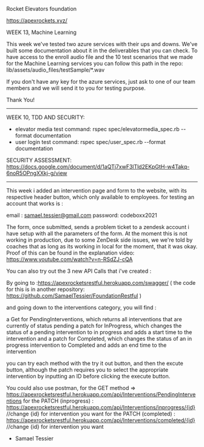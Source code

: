 Rocket Elevators foundation

https://apexrockets.xyz/

WEEK 13, Machine Learning

This week we've tested two azure services with their ups and downs. We've built some documentation about it in the deliverables that you can check.
To have access to the enroll audio file and the 10 test scenarios that we made for the Machine Learning services you can follow this path in the repo: lib/assets/audio_files/testSample/*.wav

If you don't have any key for the azure services, just ask to one of our team members and we will send it to you for testing purpose.

Thank You!

----------------------------------
WEEK 10, TDD AND SECURITY:
- elevator media test command: rspec spec/elevatormedia_spec.rb --format documentation
- user login test command: rspec spec/user_spec.rb --format documentation

SECURITY ASSESSMENT: https://docs.google.com/document/d/1aQTj7xwF3lTld2EKpGtH-w4Takq-6noR5OPngXXkj-g/view

----------------------------------

This week i added an intervention page and form to the website, with its respective header button, which only available to employees.
for testing an account that works is :

email : samael.tessier@gmail.com
password: codeboxx2021

The form, once submitted, sends a problem ticket to a zendesk account i have setup with all the parameters of the form.
At the moment this is not working in production, due to some ZenDesk side issues, we we're told by coaches that as long as its working in local for the moment, that it was okay.
Proof of this can be found in the explanation video: https://www.youtube.com/watch?v=n-RSdZJ-cQA

You can also try out the 3 new API Calls that i've created : 

By going to :https://apexrocketsrestful.herokuapp.com/swagger/
( the code for this is in another repository: https://github.com/SamaelTessier/FoundationRestful )

and going down to the interventions category, you will find :

a Get for PendingInterventions, which returns all interventions that are currently of status pending
a patch for InProgress, which changes the status of a pending intervention to in progress and adds a start time to the intervention
and a patch for Completed, which changes the status of an in progress intervention to Completed and adds an end time to the intervention

you can try each method with the try it out button, and then the excute button, although the patch requires you to select the appropriate intervention by inputting an ID before
clicking the execute button.

You could also use postman, for the GET method => https://apexrocketsrestful.herokuapp.com/api/Interventions/PendingInterventions
			    for the PATCH (inprogress) : https://apexrocketsrestful.herokuapp.com/api/Interventions/inprogress/{id} //change {id} for intervention you want
			    for the PATCH (completed) : https://apexrocketsrestful.herokuapp.com/api/Interventions/completed/{id} //change {id} for intervention you want
			    


- Samael Tessier
